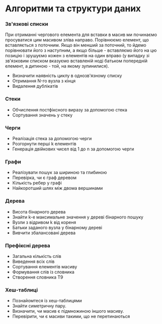 # Алгоритми та структури даних

### Зв'язкові списки

При отриманні чергового елемента для вставки в масив ми починаємо просуватися цим масивом зліва направо. Порівнюємо елемент, що вставляється з поточним. Якщо він менший за поточний, то йдемо порівнювати його з наступним, а якщо більше - вставляємо його на цю позицію і зрушуємо кожен з елементів на один вправо (у випадку зі зв'язковим списком вказуємо вставленій ноді батьком попередній елемент, а дитиною - той, на якому зупинилися).

-   Визначити наявність циклу в однозв'язному списку
-   Отримання N-го вузла з кінця
-   Видалення дублікатів

### Стеки

-   Обчислення постфіксного виразу за допомогою стека
-   Сортування значень у стеку

### Черги

-   Реалізація стека за допомогою черги
-   Розгорнути перші k елементів
-   Генерація двійкових чисел від 1 до n за допомогою черги

### Графи

-   Реалізувати пошук за шириною та глибиною
-   Перевірка, чи є граф деревом
-   Кількість ребер у графі
-   Найкоротший шлях між двома вершинами

### Дерева

-   Висота бінарного дерева
-   Знайти k-е максимальне значення у дереві бінарного пошуку
-   Вузли з відривом k від кореня
-   Батьки заданого вузла у бінарному дереві
-   Вивчити збалансовані дерева

### Префіксні дерева

-   Загальна кількість слів
-   Виведення всіх слів
-   Сортування елементів масиву
-   Формування слів із словника
-   Створення словника T9

### Хеш-таблиці

-   Познайомтеся із хеш-таблицями
-   Знайти симетричну пару.
-   Визначити, чи масив є підмножиною іншого масиву.
-   Перевірити, чи є масиви такими, що не перетинаються
